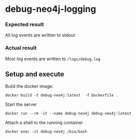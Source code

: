 # debug-neo4j-logging

### Expected result
  All log events are written to stdout

### Actual result
  Most log events are written to `/logs/debug.log`

## Setup and execute
Build the docker image:

    docker build -t debug-neo4j:latest  -f Dockerfile .

Start the server

    docker run --rm -it --name debug-neo4j debug-neo4j:latest

Attach a shell to the running container

    docker exec -it debug-neo4j /bin/bash

